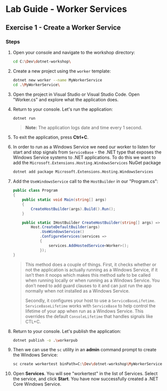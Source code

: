 # Lab Guide - Worker Services

## Exercise 1 - Create a Worker Service

### Steps

1. Open your console and navigate to the workshop directory:

    ```bash
    cd C:\Dev\dotnet-workshop\
    ```

2. Create a new project using the ```worker``` template:

    ```bash
    dotnet new worker --name MyWorkerService
    cd .\MyWorkerService\
    ```

3. Open the project in Visual Studio or Visual Studio Code. Open "Worker.cs" and explore what the application does.

3. Return to your console. Let's run the application:

    ```bash
    dotnet run
    ```

    > **Note:** The application logs date and time every 1 second.

4. To exit the application, press **Ctrl+C**.

5. In order to run as a Windows Service we need our worker to listen for start and stop signals from ```ServiceBase``` - the .NET type that exposes the Windows Service systems to .NET applications. To do this we want to add the ```Microsoft.Extensions.Hosting.WindowsServices``` NuGet package

    ```bash
    dotnet add package Microsoft.Extensions.Hosting.WindowsServices
    ```

6. Add the ```UseWindowsService``` call to the ```HostBuilder``` in our "Program.cs":

    ```c#
    public class Program
    {
        public static void Main(string[] args)
        {
            CreateHostBuilder(args).Build().Run();
        }

        public static IHostBuilder CreateHostBuilder(string[] args) =>
            Host.CreateDefaultBuilder(args)
                .UseWindowsService()
                .ConfigureServices(services =>
                {
                    services.AddHostedService<Worker>();
                });
    }
    ```

    > This method does a couple of things. First, it checks whether or not the application is actually running as a Windows Service, if it isn’t then it noops which makes this method safe to be called when running locally or when running as a Windows Service. You don’t need to add guard clauses to it and can just run the app normally when not installed as a Windows Service.
    >
    > Secondly, it configures your host to use a ```ServiceBaseLifetime```. ```ServiceBaseLifetime``` works with ```ServiceBase``` to help control the lifetime of your app when run as a Windows Service. This overrides the default ```ConsoleLifetime``` that handles signals like CTL+C.

7. Return to your console. Let's publish the application:

    ```bash
    dotnet publish -o .\workerpub
    ```

8. Then we can use the ```sc``` utility in an **admin** command prompt to create the Windows Service:

    ```bash
    sc create workertest binPath=C:\Dev\dotnet-workshop\MyWorkerService\workerpub\MyWorkerService.exe
    ```

9. Open **Services**. You will see "workertest" in the list of Services. Select the service, and click **Start**. You have now successfully created a .NET Core Windows Service.
